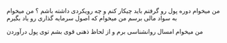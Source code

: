 

من میخوام دوره پول رو گرفتم باید چیکار کنم و چه رویکردی داشته باشم ؟ 
من میخوام به سواد مالی برسم 
من میخوام که اصول سرمایه گذاری رو یاد بگیرم 

من میخوام امسال روانشناسی برم و از لحاظ ذهنی قوی بشم توی پول درآوردن 
